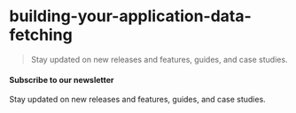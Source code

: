 # building-your-application-data-fetching

> Stay updated on new releases and features, guides, and case studies.



#### Subscribe to our newsletter

Stay updated on new releases and features, guides, and case studies.
